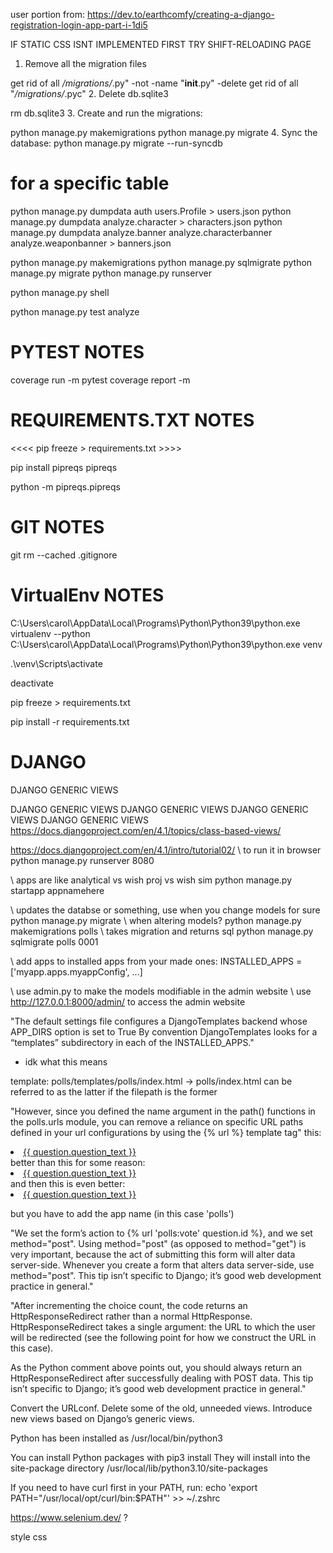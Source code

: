 user portion from:
<https://dev.to/earthcomfy/creating-a-django-registration-login-app-part-i-1di5>

IF STATIC CSS ISNT IMPLEMENTED FIRST TRY SHIFT-RELOADING PAGE

1. Remove all the migration files

get rid of all */migrations/*.py" -not -name "__init__.py" -delete
get rid of all "*/migrations/*.pyc"
2. Delete db.sqlite3

rm db.sqlite3
3. Create and run the migrations:

python manage.py makemigrations
python manage.py migrate
4. Sync the database:
python manage.py migrate --run-syncdb

# for a specific table

<!-- from django.contrib.auth.models import User -->
python manage.py dumpdata auth users.Profile > users.json
python manage.py dumpdata analyze.character > characters.json
python manage.py dumpdata analyze.banner analyze.characterbanner analyze.weaponbanner > banners.json

python manage.py makemigrations
python manage.py sqlmigrate
python manage.py migrate
python manage.py runserver

python manage.py shell

python manage.py test analyze

# PYTEST NOTES

coverage run -m pytest
coverage report -m

# REQUIREMENTS.TXT NOTES

<<<< pip freeze > requirements.txt >>>>

pip install pipreqs
pipreqs

python -m  pipreqs.pipreqs

# GIT NOTES

git rm --cached .gitignore

# VirtualEnv NOTES

C:\Users\carol\AppData\Local\Programs\Python\Python39\python.exe
virtualenv --python C:\Users\carol\AppData\Local\Programs\Python\Python39\python.exe venv
<!-- virtualenv --python  venv -->

.\venv\Scripts\activate

deactivate

pip freeze > requirements.txt

pip install -r requirements.txt

# DJANGO

DJANGO GENERIC VIEWS

DJANGO GENERIC VIEWS
DJANGO GENERIC VIEWS
DJANGO GENERIC VIEWS
DJANGO GENERIC VIEWS
<https://docs.djangoproject.com/en/4.1/topics/class-based-views/>

<https://docs.djangoproject.com/en/4.1/intro/tutorial02/>
\ to run it in browser
python manage.py runserver 8080

\ apps are like analytical vs wish proj vs wish sim
python manage.py startapp appnamehere

\ updates the databse or something, use when you change models for sure
python manage.py migrate
\ when altering models?
python manage.py makemigrations polls
\ takes migration and returns sql
python manage.py sqlmigrate polls 0001

\ add apps to installed apps from your made ones:
INSTALLED_APPS  = ['myapp.apps.myappConfig', ...]

\ use admin.py to make the models modifiable in the admin website
\ use <http://127.0.0.1:8000/admin/> to access the admin website

"The default settings file configures a DjangoTemplates backend whose APP_DIRS option is set to True
By convention DjangoTemplates looks for a “templates” subdirectory in each of the INSTALLED_APPS."

- idk what this means

template:
polls/templates/polls/index.html -> polls/index.html
can be referred to as the latter if the filepath is the former

"However, since you defined the name argument in the path() functions in the polls.urls module, you can remove a reliance on specific URL paths defined in your url configurations by using the {% url %} template tag"
this:
<li><a href="{% url 'detail' question.id %}">{{ question.question_text }}</a></li>
better than this for some reason:
<li><a href="/polls/{{ question.id }}/">{{ question.question_text }}</a></li>
and then this is even better:
<li><a href="{% url 'polls:detail' question.id %}">{{ question.question_text }}</a></li>

but you have to add the app name (in this case 'polls')

"We set the form’s action to {% url 'polls:vote' question.id %}, and we set method="post". Using method="post" (as opposed to method="get") is very important, because the act of submitting this form will alter data server-side. Whenever you create a form that alters data server-side, use method="post". This tip isn’t specific to Django; it’s good web development practice in general."

"After incrementing the choice count, the code returns an HttpResponseRedirect rather than a normal HttpResponse. HttpResponseRedirect takes a single argument: the URL to which the user will be redirected (see the following point for how we construct the URL in this case).

As the Python comment above points out, you should always return an HttpResponseRedirect after successfully dealing with POST data. This tip isn’t specific to Django; it’s good web development practice in general."

Convert the URLconf.
Delete some of the old, unneeded views.
Introduce new views based on Django’s generic views.

Python has been installed as
  /usr/local/bin/python3

You can install Python packages with
  pip3 install <package>
They will install into the site-package directory
  /usr/local/lib/python3.10/site-packages

If you need to have curl first in your PATH, run:
  echo 'export PATH="/usr/local/opt/curl/bin:$PATH"' >> ~/.zshrc

<https://www.selenium.dev/>
?

style css
